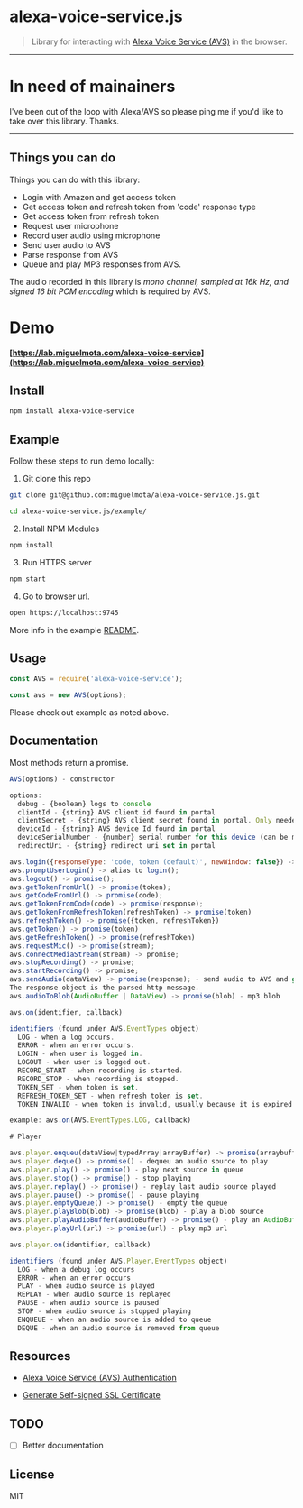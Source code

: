 # alexa-voice-service.js

> Library for interacting with [Alexa Voice Service (AVS)](https://developer.amazon.com/public/solutions/alexa/alexa-voice-service) in the browser.

---

# In need of mainainers

I've been out of the loop with Alexa/AVS so please ping me if you'd like to take over this library. Thanks.

---

## Things you can do

Things you can do with this library:

- Login with Amazon and get access token
- Get access token and refresh token from 'code' response type
- Get access token from refresh token
- Request user microphone
- Record user audio using microphone
- Send user audio to AVS
- Parse response from AVS
- Queue and play MP3 responses from AVS.

The audio recorded in this library is *mono channel, sampled at 16k Hz, and signed 16 bit PCM encoding* which is required by AVS.

# Demo

**[https://lab.miguelmota.com/alexa-voice-service](https://lab.miguelmota.com/alexa-voice-service)**

## Install

```bash
npm install alexa-voice-service
```

## Example

Follow these steps to run demo locally:

1. Git clone this repo

  ```bash
  git clone git@github.com:miguelmota/alexa-voice-service.js.git

  cd alexa-voice-service.js/example/
  ```

2. Install NPM Modules

  ```bash
  npm install
  ```

3. Run HTTPS server

  ```bash
  npm start
  ```

4. Go to browser url.

  ```bash
  open https://localhost:9745
  ```

More info in the example [README](https://github.com/miguelmota/alexa-voice-service.js/blob/master/example/README.md).

## Usage

```javascript
const AVS = require('alexa-voice-service');

const avs = new AVS(options);
```

Please check out example as noted above.

## Documentation

Most methods return a promise.

```javascript
AVS(options) - constructor

options:
  debug - {boolean} logs to console
  clientId - {string} AVS client id found in portal
  clientSecret - {string} AVS client secret found in portal. Only needed if using `code` response type.
  deviceId - {string} AVS device Id found in portal
  deviceSerialNumber - {number} serial number for this device (can be made up)
  redirectUri - {string} redirect uri set in portal

avs.login({responseType: 'code, token (default)', newWindow: false}) -> promise(response);
avs.promptUserLogin() -> alias to login();
avs.logout() -> promise();
avs.getTokenFromUrl() -> promise(token);
avs.getCodeFromUrl() -> promise(code);
avs.getTokenFromCode(code) -> promise(response);
avs.getTokenFromRefreshToken(refreshToken) -> promise(token)
avs.refreshToken() -> promise({token, refreshToken})
avs.getToken() -> promise(token)
avs.getRefreshToken() -> promise(refreshToken)
avs.requestMic() -> promise(stream);
avs.connectMediaStream(stream) -> promise;
avs.stopRecording() -> promise;
avs.startRecording() -> promise;
avs.sendAudio(dataView) -> promise(response); - send audio to AVS and get back an object containing response.
The response object is the parsed http message.
avs.audioToBlob(AudioBuffer | DataView) -> promise(blob) - mp3 blob

avs.on(identifier, callback)

identifiers (found under AVS.EventTypes object)
  LOG - when a log occurs.
  ERROR - when an error occurs.
  LOGIN - when user is logged in.
  LOGOUT - when user is logged out.
  RECORD_START - when recording is started.
  RECORD_STOP - when recording is stopped.
  TOKEN_SET - when token is set.
  REFRESH_TOKEN_SET - when refresh token is set.
  TOKEN_INVALID - when token is invalid, usually because it is expired.

example: avs.on(AVS.EventTypes.LOG, callback)

# Player

avs.player.enqueu(dataView|typedArray|arrayBuffer) -> promise(arraybuffer) - add an audio source to play queue. Converts input to AudioBuffer.
avs.player.deque() -> promise() - dequeu an audio source to play
avs.player.play() -> promise() - play next source in queue
avs.player.stop() -> promise() - stop playing
avs.player.replay() -> promise() - replay last audio source played
avs.player.pause() -> promise() - pause playing
avs.player.emptyQueue() -> promise() - empty the queue
avs.player.playBlob(blob) -> promise(blob) - play a blob source
avs.player.playAudioBuffer(audioBuffer) -> promise() - play an AudioBuffer source
avs.player.playUrl(url) -> promise(url) - play mp3 url

avs.player.on(identifier, callback)

identifiers (found under AVS.Player.EventTypes object)
  LOG - when a debug log occurs
  ERROR - when an error occurs
  PLAY - when audio source is played
  REPLAY - when audio source is replayed
  PAUSE - when audio source is paused
  STOP - when audio source is stopped playing
  ENQUEUE - when an audio source is added to queue
  DEQUE - when an audio source is removed from queue
```

## Resources

- [Alexa Voice Service (AVS) Authentication](https://miguelmota.com/blog/alexa-voice-service-authentication)

- [Generate Self-signed SSL Certificate](https://miguelmota.com/blog/generate-self-signed-ssl-certificate)

## TODO

- [ ] Better documentation

## License

MIT
